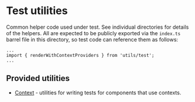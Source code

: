 # Test utilities

Common helper code used under test. See individual directories for details of the helpers. All are expected to be publicly exported via the `index.ts` barrel file in this directory, so test code can reference them as follows:

```
...
import { renderWithContextProviders } from 'utils/test';
...
```

## Provided utilities

- [Context](./context/README.md) - utilities for writing tests for components that use contexts.
